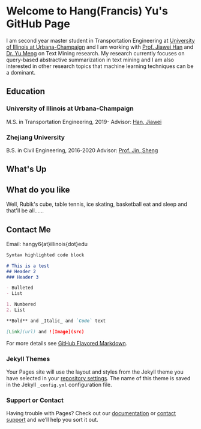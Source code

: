 # Welcome to Hang(Francis) Yu's GitHub Page

I am second year master student in Transportation Engineering at [University of Illinois at Urbana-Champaign](https://illinois.edu/) and I am working with [Prof. Jiawei Han](http://hanj.cs.illinois.edu/) and [Dr. Yu Meng](https://yumeng5.github.io/) on Text Mining research. My research currently focuses on query-based abstractive summarization in text mining and I am also interested in other research topics that machine learning techniques can be a dominant.

## Education

### University of Illinois at Urbana-Champaign
M.S. in Transportation Engineering, 2019-
Advisor: [Han, Jiawei](http://hanj.cs.illinois.edu/)

### Zhejiang University
B.S. in Civil Engineering, 2016-2020
Advisor: [Prof. Jin, Sheng](https://person.zju.edu.cn/en/jinsheng)

## What's Up

## What do you like
Well, Rubik's cube, table tennis, ice skating, basketball eat and sleep and that'll be all......

## Contact Me
Email: hangy6{at}illinois{dot}edu

```markdown
Syntax highlighted code block

# This is a test
## Header 2
### Header 3

- Bulleted
- List

1. Numbered
2. List

**Bold** and _Italic_ and `Code` text

[Link](url) and ![Image](src)
```

For more details see [GitHub Flavored Markdown](https://guides.github.com/features/mastering-markdown/).

### Jekyll Themes

Your Pages site will use the layout and styles from the Jekyll theme you have selected in your [repository settings](https://github.com/FrancisYu2020/hangyu.github.io/settings). The name of this theme is saved in the Jekyll `_config.yml` configuration file.

### Support or Contact

Having trouble with Pages? Check out our [documentation](https://docs.github.com/categories/github-pages-basics/) or [contact support](https://github.com/contact) and we’ll help you sort it out.
